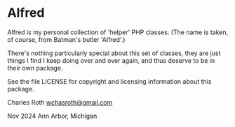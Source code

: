 # Alfred
Alfred is my personal collection of 'helper' PHP classes.
(The name is taken, of course, from Batman's butler 'Alfred'.)

There's nothing particularly special about this set of classes,
they are just things I find I keep doing over and over again,
and thus deserve to be in their own package.

See the file LICENSE for copyright and licensing information
about this package.

Charles Roth
wchasroth@gmail.com

Nov 2024
Ann Arbor, Michigan


